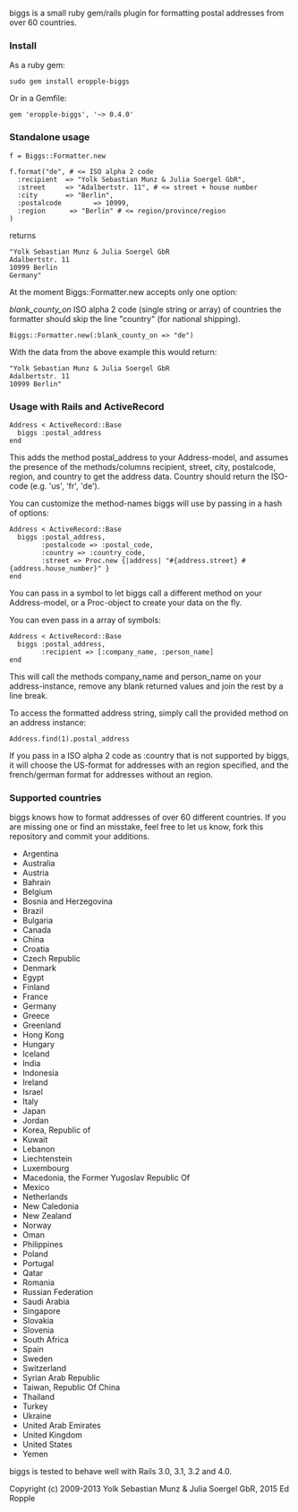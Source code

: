 biggs is a small ruby gem/rails plugin for formatting postal addresses from over 60 countries.

### Install

As a ruby gem:

    sudo gem install eropple-biggs

Or in a Gemfile:

    gem 'eropple-biggs', '~> 0.4.0'

### Standalone usage

    f = Biggs::Formatter.new

    f.format("de", # <= ISO alpha 2 code
      :recipient  => "Yolk Sebastian Munz & Julia Soergel GbR",
      :street     => "Adalbertstr. 11", # <= street + house number
      :city       => "Berlin",
      :postalcode        => 10999,
      :region      => "Berlin" # <= region/province/region
    )

returns

    "Yolk Sebastian Munz & Julia Soergel GbR
    Adalbertstr. 11
    10999 Berlin
    Germany"

At the moment Biggs::Formatter.new accepts only one option:

*blank_county_on* ISO alpha 2 code (single string or array) of countries the formatter should skip the line "country" (for national shipping).

    Biggs::Formatter.new(:blank_county_on => "de")

With the data from the above example this would return:

    "Yolk Sebastian Munz & Julia Soergel GbR
    Adalbertstr. 11
    10999 Berlin"

### Usage with Rails and ActiveRecord

    Address < ActiveRecord::Base
      biggs :postal_address
    end

This adds the method postal_address to your Address-model, and assumes the presence of the methods/columns recipient, street, city, postalcode, region, and country to get the address data. Country should return the ISO-code (e.g. 'us', 'fr', 'de').

You can customize the method-names biggs will use by passing in a hash of options:

    Address < ActiveRecord::Base
      biggs :postal_address,
            :postalcode => :postal_code,
            :country => :country_code,
            :street => Proc.new {|address| "#{address.street} #{address.house_number}" }
    end

You can pass in a symbol to let biggs call a different method on your Address-model, or a Proc-object to create your data on the fly.

You can even pass in a array of symbols:

    Address < ActiveRecord::Base
      biggs :postal_address,
            :recipient => [:company_name, :person_name]
    end

This will call the methods company_name and person_name on your address-instance, remove any blank returned values and join the rest by a line break.

To access the formatted address string, simply call the provided method on an address instance:

    Address.find(1).postal_address

If you pass in a ISO alpha 2 code as :country that is not supported by biggs, it will choose the US-format for addresses with an region specified, and the french/german format for addresses without an region.

### Supported countries

biggs knows how to format addresses of over 60 different countries. If you are missing one or find an misstake, feel free to let us know, fork this repository and commit your additions.

* Argentina
* Australia
* Austria
* Bahrain
* Belgium
* Bosnia and Herzegovina
* Brazil
* Bulgaria
* Canada
* China
* Croatia
* Czech Republic
* Denmark
* Egypt
* Finland
* France
* Germany
* Greece
* Greenland
* Hong Kong
* Hungary
* Iceland
* India
* Indonesia
* Ireland
* Israel
* Italy
* Japan
* Jordan
* Korea, Republic of
* Kuwait
* Lebanon
* Liechtenstein
* Luxembourg
* Macedonia, the Former Yugoslav Republic Of
* Mexico
* Netherlands
* New Caledonia
* New Zealand
* Norway
* Oman
* Philippines
* Poland
* Portugal
* Qatar
* Romania
* Russian Federation
* Saudi Arabia
* Singapore
* Slovakia
* Slovenia
* South Africa
* Spain
* Sweden
* Switzerland
* Syrian Arab Republic
* Taiwan, Republic Of China
* Thailand
* Turkey
* Ukraine
* United Arab Emirates
* United Kingdom
* United States
* Yemen

biggs is tested to behave well with Rails 3.0, 3.1, 3.2 and 4.0.

Copyright (c) 2009-2013 Yolk Sebastian Munz & Julia Soergel GbR, 2015 Ed Ropple
